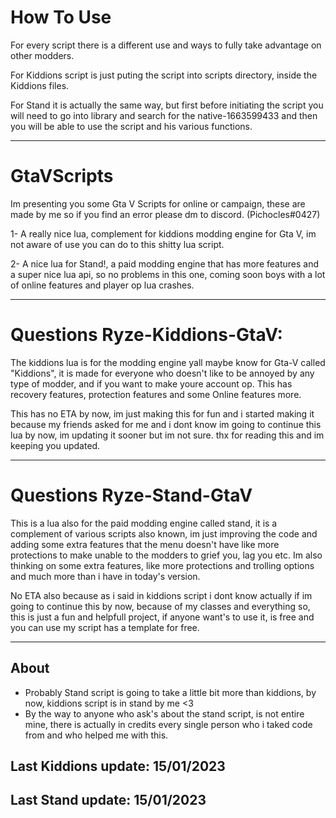 # How To Use
For every script there is a different use and ways to fully take advantage on other modders. 

For Kiddions script is just puting the script into scripts directory, inside the Kiddions files.

For Stand it is actually the same way, but first before initiating the script you will need to go into library and search for the native-1663599433 and then you will be able to use the script and his various functions.


--------------------------------------------------------------------------------------------------

# GtaVScripts
Im presenting you some Gta V Scripts for online or campaign, these are made by me so if you find an error please dm to discord. (Pichocles#0427)

1- A really nice lua, complement for kiddions modding engine for Gta V, im not aware of use you can do to this shitty lua script.

2- A nice lua for Stand!, a paid modding engine that has more features and a super nice lua api, so no problems in this one, coming soon boys with a lot of online features and player op lua crashes.

--------------------------------------------------------------------------------------------------
# Questions Ryze-Kiddions-GtaV:

The kiddions lua is for the modding engine yall maybe know for Gta-V called "Kiddions", it is made for everyone who doesn't like to be annoyed by any type of modder, and if you want to make youre account op. This has recovery features, protection features and some Online features more.

This has no ETA by now, im just making this for fun and i started making it because my friends asked for me and i dont know im going to continue this lua by now, im updating it sooner but im not sure. thx for reading this and im keeping you updated.

--------------------------------------------------------------------------------------------------
# Questions Ryze-Stand-GtaV

This is a lua also for the paid modding engine called stand, it is a complement of various scripts also known, im just improving the code and adding some extra features that the menu doesn't have like more protections to make unable to the modders to grief you, lag you etc.
Im also thinking on some extra features, like more protections and trolling options and much more than i have in today's version.

No ETA also because as i said in kiddions script i dont know actually if im going to continue this by now, because of my classes and everything so, this is just a fun and helpfull project, if anyone want's to use it, is free and you can use my script has a template for free.

--------------------------------------------------------------------------------------------------
## About
-  Probably Stand script is going to take a little bit more than kiddions, by now, kiddions script is in stand by me <3
-  By the way to anyone who ask's about the stand script, is not entire mine, there is actually in credits every single person who i taked code from and who helped me with this.
## Last Kiddions update: 15/01/2023
## Last Stand update: 15/01/2023
